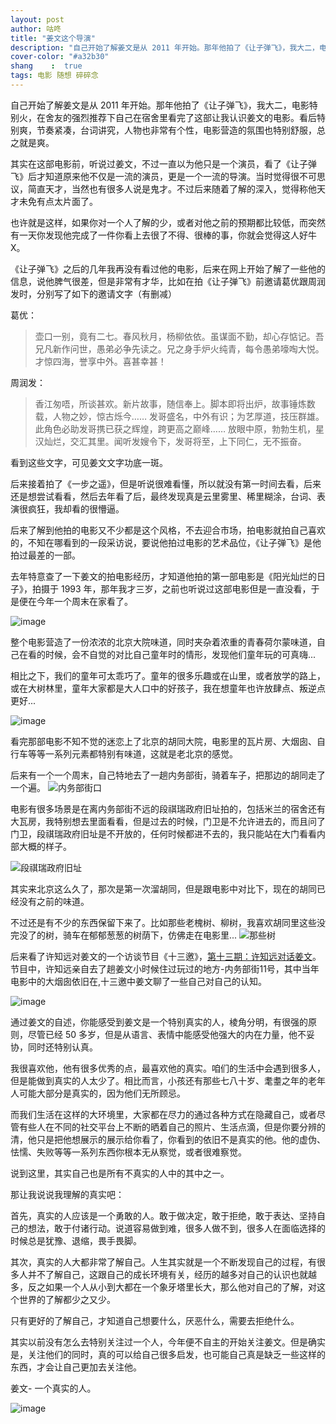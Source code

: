 ```yaml
---
layout: post
author: 咕咚
title: "姜文这个导演"
description: "自己开始了解姜文是从 2011 年开始。那年他拍了《让子弹飞》，我大二，电影特别火，在舍友的强烈推荐下自己在宿舍里看完了这部让我认识姜文的电影。看后特别爽，节奏紧凑，台词讲究，人物也非常有个性，电影营造的氛围也特别舒服，总之就是爽。"
cover-color: "#a32b30"
shang    :  true
tags: 电影 随想 碎碎念 
---
```


自己开始了解姜文是从 2011 年开始。那年他拍了《让子弹飞》，我大二，电影特别火，在舍友的强烈推荐下自己在宿舍里看完了这部让我认识姜文的电影。看后特别爽，节奏紧凑，台词讲究，人物也非常有个性，电影营造的氛围也特别舒服，总之就是爽。

其实在这部电影前，听说过姜文，不过一直以为他只是一个演员，看了《让子弹飞》后才知道原来他不仅是一流的演员，更是一个一流的导演。当时觉得很不可思议，简直天才，当然也有很多人说是鬼才。不过后来随着了解的深入，觉得称他天才未免有点太片面了。

也许就是这样，如果你对一个人了解的少，或者对他之前的预期都比较低，而突然有一天你发现他完成了一件你看上去很了不得、很棒的事，你就会觉得这人好牛X。

《让子弹飞》之后的几年我再没有看过他的电影，后来在网上开始了解了一些他的信息，说他脾气很差，但是非常有才华，比如在拍《让子弹飞》前邀请葛优跟周润发时，分别写了如下的邀请文字（有删减）

葛优：
> 壶口一别，竟有二七。春风秋月，杨柳依依。虽谋面不勤，却心存惦记。吾兄凡新作问世，愚弟必争先读之。兄之身手炉火纯青，每令愚弟嚎啕大悦。才惊四海，誉享中外。喜甚幸甚！

周润发：
>香江匆唔，所谈甚欢。新片故事，随信奉上。脚本即将出炉，故事锤炼数载，人物之妙，惊古烁今……
>发哥盛名，中外有识；为艺厚道，技压群雄。此角色必助发哥携已获之辉煌，跨更高之巅峰……
>放眼中原，勃勃生机，星汉灿烂，交汇其里。闻听发嫂令下，发哥将至，上下同仁，无不振奋。
    
看到这些文字，可见姜文文字功底一斑。

后来接着拍了《一步之遥》，但是听说很难看懂，所以就没有第一时间去看，后来还是想尝试看看，然后去年看了后，最终发现真是云里雾里、稀里糊涂，台词、表演很疯狂，我却看的很懵逼。

后来了解到他拍的电影又不少都是这个风格，不去迎合市场，拍电影就拍自己喜欢的，不知在哪看到的一段采访说，要说他拍过电影的艺术品位，《让子弹飞》是他拍过最差的一部。

去年特意查了一下姜文的拍电影经历，才知道他拍的第一部电影是《阳光灿烂的日子》，拍摄于 1993 年，那年我才三岁，之前也听说过这部电影但是一直没看，于是便在今年一个周末在家看了。

![image](http://upload-images.jianshu.io/upload_images/588640-9b77ba2a308c1e37?imageMogr2/auto-orient/strip%7CimageView2/2/w/1240)

整个电影营造了一份浓浓的北京大院味道，同时夹杂着浓重的青春荷尔蒙味道，自己在看的时候，会不自觉的对比自己童年时的情形，发现他们童年玩的可真嗨...

相比之下，我们的童年可太乖巧了。童年的很多乐趣或在山里，或者放学的路上，或在大树林里，童年大家都是大人口中的好孩子，我在想童年也许放肆点、叛逆点更好...

![image](http://upload-images.jianshu.io/upload_images/588640-687b51f98402513f?imageMogr2/auto-orient/strip%7CimageView2/2/w/1240)

看完那部电影不知不觉的迷恋上了北京的胡同大院，电影里的瓦片房、大烟囱、自行车等等一系列元素都特别有味道，这就是老北京的感觉。

后来有一个一个周末，自己特地去了一趟内务部街，骑着车子，把那边的胡同走了一个遍。
![内务部街口](http://upload-images.jianshu.io/upload_images/588640-a517a0e0668d5b5c.jpg?imageMogr2/auto-orient/strip%7CimageView2/2/w/1240)

电影有很多场景是在离内务部街不远的段祺瑞政府旧址拍的，包括米兰的宿舍还有大瓦房，我特别想去里面看看，但是过去的时候，门卫是不允许进去的，而且问了门卫，段祺瑞政府旧址是不开放的，任何时候都进不去的，我只能站在大门看看内部大概的样子。

![段祺瑞政府旧址](http://upload-images.jianshu.io/upload_images/588640-dd25942ac152ee67?imageMogr2/auto-orient/strip%7CimageView2/2/w/1240)

其实来北京这么久了，那次是第一次溜胡同，但是跟电影中对比下，现在的胡同已经没有之前的味道。

不过还是有不少的东西保留下来了。比如那些老槐树、柳树，我喜欢胡同里这些没完没了的树，骑车在郁郁葱葱的树荫下，仿佛走在电影里...
![那些树](http://upload-images.jianshu.io/upload_images/588640-dfff1ea4dbb8ab51?imageMogr2/auto-orient/strip%7CimageView2/2/w/1240)

后来看了许知远对姜文的一个访谈节目《十三邀》，[第十三期：许知远对话姜文](https://v.qq.com/x/cover/0spxqe8qbi5omm0/u065626ymdu.html?)。节目中，许知远亲自去了趟姜文小时候住过玩过的地方-内务部街11号，其中当年电影中的大烟囱依旧在,十三邀中姜文聊了一些自己对自己的认知。

![image](http://upload-images.jianshu.io/upload_images/588640-582d317cb9d4988d?imageMogr2/auto-orient/strip%7CimageView2/2/w/1240)

通过姜文的自述，你能感受到姜文是一个特别真实的人，棱角分明，有很强的原则，尽管已经 50 多岁，但是从语言、表情中能感受他强大的内在力量，他不妥协，同时还特别认真。

我很喜欢他，他有很多优秀的点，最喜欢他的真实。咱们的生活中会遇到很多人，但是能做到真实的人太少了。相比而言，小孩还有那些七八十岁、耄耋之年的老年人可能大部分是真实的，因为他们无所顾忌。

而我们生活在这样的大环境里，大家都在尽力的通过各种方式在隐藏自己，或者尽管有些人在不同的社交平台上不断的晒着自己的照片、生活点滴，但是你要分辨的清，他只是把他想展示的展示给你看了，你看到的依旧不是真实的他。他的虚伪、怯懦、失败等等一系列东西你根本无从察觉，或者很难察觉。

说到这里，其实自己也是所有不真实的人中的其中之一。

那让我说说我理解的真实吧：

首先，真实的人应该是一个勇敢的人。敢于做决定，敢于拒绝，敢于表达、坚持自己的想法，敢于付诸行动。说道容易做到难，很多人做不到，很多人在面临选择的时候总是犹豫、退缩，畏手畏脚。

其次，真实的人大都非常了解自己。人生其实就是一个不断发现自己的过程，有很多人并不了解自己，这跟自己的成长环境有关，经历的越多对自己的认识也就越多，反之如果一个人从小到大都在一个象牙塔里长大，那么他对自己的了解，对这个世界的了解都少之又少。

只有更好的了解自己，才知道自己想要什么，厌恶什么，需要去拒绝什么。

其实以前没有怎么去特别关注过一个人，今年便不自主的开始关注姜文。但是确实是，关注他们的同时，真的可以给自己很多启发，也可能自己真是缺乏一些这样的东西，才会让自己更加去关注他。

姜文- 一个真实的人。

![image](http://upload-images.jianshu.io/upload_images/588640-44d4e76eef101c56.jpg?imageMogr2/auto-orient/strip%7CimageView2/2/w/1240)
